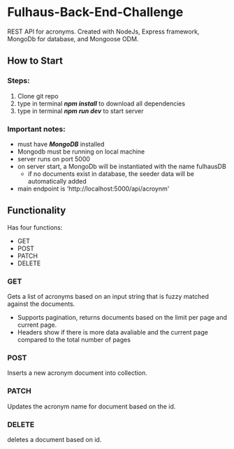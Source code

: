 # Fulhaus-Back-End-Challenge

REST API for acronyms. Created with NodeJs, Express framework, MongoDb for database, and Mongoose ODM.

## How to Start

### Steps:

1. Clone git repo
2. type in terminal **_npm install_** to download all dependencies
3. type in terminal **_npm run dev_** to start server

### Important notes:

- must have **_MongoDB_** installed
- Mongodb must be running on local machine
- server runs on port 5000
- on server start, a MongoDb will be instantiated with the name fulhausDB
  - if no documents exist in database, the seeder data will be automatically added
- main endpoint is 'http://localhost:5000/api/acroynm'

## Functionality

Has four functions:

- GET
- POST
- PATCH
- DELETE

### GET

Gets a list of acronyms based on an input string that is fuzzy matched against the documents.

- Supports pagination, returns documents based on the limit per page and current page.
- Headers show if there is more data avaliable and the current page compared to the total number of pages

### POST

Inserts a new acronym document into collection.

### PATCH

Updates the acronym name for document based on the id.

### DELETE

deletes a document based on id.
